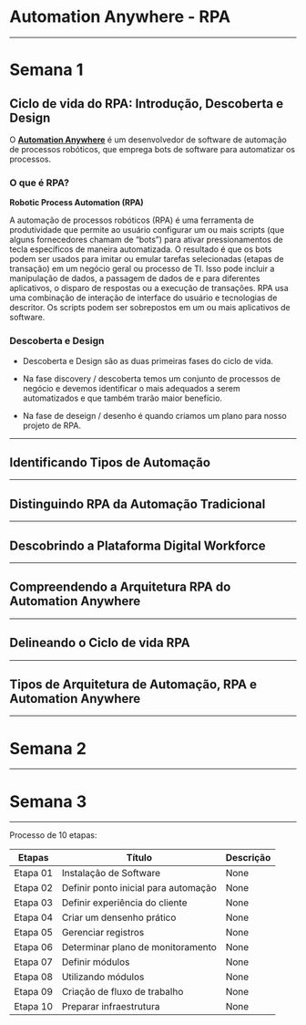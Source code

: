 # Automation Anywhere - RPA

--- 

# Semana 1

## Ciclo de vida do RPA: Introdução, Descoberta e Design


O **[Automation Anywhere](https://www.automationanywhere.com/br/)** é um desenvolvedor de software de automação de processos robóticos, que emprega bots de software para automatizar os processos.

### O que é RPA?

**Robotic Process Automation (RPA)**

A automação de processos robóticos (RPA) é uma ferramenta de produtividade que permite ao usuário configurar um ou mais scripts (que alguns fornecedores chamam de “bots”) para ativar pressionamentos de tecla específicos de maneira automatizada. O resultado é que os bots podem ser usados ​​para imitar ou emular tarefas selecionadas (etapas de transação) em um negócio geral ou processo de TI. Isso pode incluir a manipulação de dados, a passagem de dados de e para diferentes aplicativos, o disparo de respostas ou a execução de transações. RPA usa uma combinação de interação de interface do usuário e tecnologias de descritor. Os scripts podem ser sobrepostos em um ou mais aplicativos de software.

### Descoberta e Design

- Descoberta e Design são as duas primeiras fases do ciclo de vida.

- Na fase discovery / descoberta temos um conjunto de processos de negócio e devemos identificar o mais adequados a serem automatizados e que também trarão maior benefício.

- Na fase de deseign / desenho é quando criamos um plano para nosso projeto de RPA.

---

## Identificando Tipos de Automação

---

## Distinguindo RPA da Automação Tradicional

---

## Descobrindo a Plataforma Digital Workforce

---

## Compreendendo a Arquitetura RPA do Automation Anywhere

---

## Delineando o Ciclo de vida RPA

---

## Tipos de Arquitetura de Automação, RPA e Automation Anywhere

---

# Semana 2

---

# Semana 3

---

Processo de 10 etapas:

| Etapas       | Título                                 | Descrição                             |
| ------------ | -------------------------------------- |-------------------------------------- |
| Etapa 01     | Instalação de Software                 | None                                  |
| Etapa 02     | Definir ponto inicial para automação   | None                                  |
| Etapa 03     | Definir experiência do cliente         | None                                  |
| Etapa 04     | Criar um densenho prático              | None                                  |
| Etapa 05     | Gerenciar registros                    | None                                  |
| Etapa 06     | Determinar plano de monitoramento      | None                                  |
| Etapa 07     | Definir módulos                        | None                                  |
| Etapa 08     | Utilizando módulos                     | None                                  |
| Etapa 09     | Criação de fluxo de trabalho           | None                                  |
| Etapa 10     | Preparar infraestrutura                | None                                  |